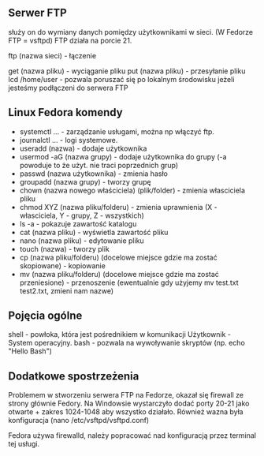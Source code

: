 ## Serwer FTP
służy on do wymiany danych pomiędzy użytkownikami w sieci. (W Fedorze FTP = vsftpd)
FTP działa na porcie 21.

ftp (nazwa sieci) - łączenie

get (nazwa pliku) - wyciąganie pliku
put (nazwa pliku) - przesyłanie pliku
lcd /home/user - pozwala poruszać się po lokalnym środowisku jeżeli jesteśmy podłączeni do serwera FTP

## Linux Fedora komendy

- systemctl ... - zarządzanie usługami, można np włączyć ftp.
- journalctl ... - logi systemowe.
- useradd (nazwa) - dodaje użytkownika
- usermod -aG (nazwa grupy) - dodaje użytkownika do grupy (-a powoduje to że użyt. nie traci poprzednich grup)
- passwd (nazwa użytkownika) - zmienia hasło
- groupadd (nazwa grupy) - tworzy grupę
- chown (nazwa nowego właściciela) (plik/folder) - zmienia własciciela pliku
- chmod XYZ (nazwa pliku/folderu) - zmienia uprawnienia (X - własciciela, Y - grupy, Z - wszystkich)
- ls -a - pokazuje zawartość katalogu
- cat (nazwa pliku) - wyświetla zawartość pliku
- nano (nazwa pliku) - edytowanie pliku
- touch (nazwa) - tworzy plik
- cp (nazwa pliku/folderu) (docelowe miejsce gdzie ma zostać skopiowane) - kopiowanie
- mv (nazwa pliku/folderu) (docelowe miejsce gdzie ma zostać przeniesione) - przenoszenie (ewentualnie gdy użyjemy mv test.txt test2.txt, zmieni nam nazwe)

## Pojęcia ogólne
shell - powłoka, która jest pośrednikiem w komunikacji Użytkownik - System operacyjny.
bash - pozwala na wywoływanie skryptów (np. echo "Hello Bash")

## Dodatkowe spostrzeżenia
Problemem w stworzeniu serwera FTP na Fedorze, okazał się firewall ze strony głównie Fedory. Na Windowsie wystarczyło dodać porty 20-21 jako otwarte + zakres 1024-1048 aby
wszystko działało. Również wazna była konfiguracja (nano /etc/vsftpd/vsftpd.conf)

Fedora używa firewalld, należy popracować nad konfiguracją przez terminal tej usługi.
